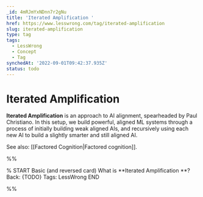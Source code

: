 ```yaml
---
_id: 4mRJmYxNDnn7r2gNu
title: 'Iterated Amplification '
href: https://www.lesswrong.com/tag/iterated-amplification
slug: iterated-amplification
type: tag
tags:
  - LessWrong
  - Concept
  - Tag
synchedAt: '2022-09-01T09:42:37.935Z'
status: todo
---
```


# Iterated Amplification

**Iterated Amplification** is an approach to AI alignment, spearheaded by Paul Christiano. In this setup, we build powerful, aligned ML systems through a process of initially building weak aligned AIs, and recursively using each new AI to build a slightly smarter and still aligned AI. 

See also: [[Factored Cognition|Factored cognition]].


%%

% START
Basic (and reversed card)
What is **Iterated Amplification **?
Back: {TODO}
Tags: LessWrong
END

%%
	
